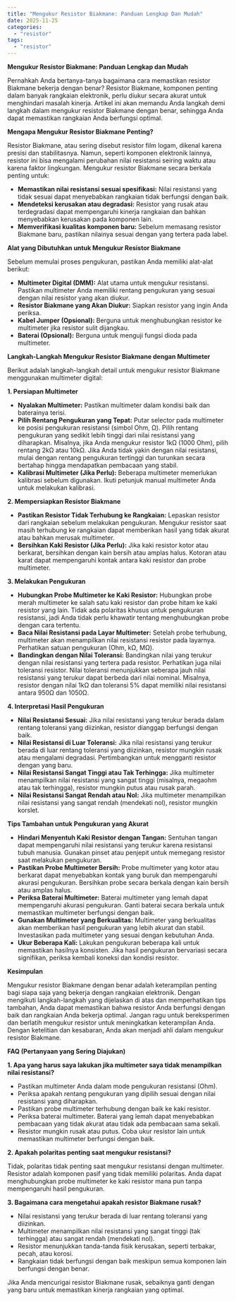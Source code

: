 ```yaml
---
title: "Mengukur Resistor Biakmane: Panduan Lengkap Dan Mudah"
date: 2025-11-25
categories: 
  - "resistor"
tags: 
  - "resistor"
---
```


**Mengukur Resistor Biakmane: Panduan Lengkap dan Mudah**

Pernahkah Anda bertanya-tanya bagaimana cara memastikan resistor Biakmane bekerja dengan benar? Resistor Biakmane, komponen penting dalam banyak rangkaian elektronik, perlu diukur secara akurat untuk menghindari masalah kinerja. Artikel ini akan memandu Anda langkah demi langkah dalam mengukur resistor Biakmane dengan benar, sehingga Anda dapat memastikan rangkaian Anda berfungsi optimal.

**Mengapa Mengukur Resistor Biakmane Penting?**

Resistor Biakmane, atau sering disebut resistor film logam, dikenal karena presisi dan stabilitasnya. Namun, seperti komponen elektronik lainnya, resistor ini bisa mengalami perubahan nilai resistansi seiring waktu atau karena faktor lingkungan. Mengukur resistor Biakmane secara berkala penting untuk:

- **Memastikan nilai resistansi sesuai spesifikasi:** Nilai resistansi yang tidak sesuai dapat menyebabkan rangkaian tidak berfungsi dengan baik.
- **Mendeteksi kerusakan atau degradasi:** Resistor yang rusak atau terdegradasi dapat mempengaruhi kinerja rangkaian dan bahkan menyebabkan kerusakan pada komponen lain.
- **Memverifikasi kualitas komponen baru:** Sebelum memasang resistor Biakmane baru, pastikan nilainya sesuai dengan yang tertera pada label.

**Alat yang Dibutuhkan untuk Mengukur Resistor Biakmane**

Sebelum memulai proses pengukuran, pastikan Anda memiliki alat-alat berikut:

- **Multimeter Digital (DMM):** Alat utama untuk mengukur resistansi. Pastikan multimeter Anda memiliki rentang pengukuran yang sesuai dengan nilai resistor yang akan diukur.
- **Resistor Biakmane yang Akan Diukur:** Siapkan resistor yang ingin Anda periksa.
- **Kabel Jumper (Opsional):** Berguna untuk menghubungkan resistor ke multimeter jika resistor sulit dijangkau.
- **Baterai (Opsional):** Berguna untuk menguji fungsi dioda pada multimeter.

**Langkah-Langkah Mengukur Resistor Biakmane dengan Multimeter**

Berikut adalah langkah-langkah detail untuk mengukur resistor Biakmane menggunakan multimeter digital:

**1\. Persiapan Multimeter**

- **Nyalakan Multimeter:** Pastikan multimeter dalam kondisi baik dan baterainya terisi.
- **Pilih Rentang Pengukuran yang Tepat:** Putar selector pada multimeter ke posisi pengukuran resistansi (simbol Ohm, Ω). Pilih rentang pengukuran yang sedikit lebih tinggi dari nilai resistansi yang diharapkan. Misalnya, jika Anda mengukur resistor 1kΩ (1000 Ohm), pilih rentang 2kΩ atau 10kΩ. Jika Anda tidak yakin dengan nilai resistansi, mulai dengan rentang pengukuran tertinggi dan turunkan secara bertahap hingga mendapatkan pembacaan yang stabil.
- **Kalibrasi Multimeter (Jika Perlu):** Beberapa multimeter memerlukan kalibrasi sebelum digunakan. Ikuti petunjuk manual multimeter Anda untuk melakukan kalibrasi.

**2\. Mempersiapkan Resistor Biakmane**

- **Pastikan Resistor Tidak Terhubung ke Rangkaian:** Lepaskan resistor dari rangkaian sebelum melakukan pengukuran. Mengukur resistor saat masih terhubung ke rangkaian dapat memberikan hasil yang tidak akurat atau bahkan merusak multimeter.
- **Bersihkan Kaki Resistor (Jika Perlu):** Jika kaki resistor kotor atau berkarat, bersihkan dengan kain bersih atau amplas halus. Kotoran atau karat dapat mempengaruhi kontak antara kaki resistor dan probe multimeter.

**3\. Melakukan Pengukuran**

- **Hubungkan Probe Multimeter ke Kaki Resistor:** Hubungkan probe merah multimeter ke salah satu kaki resistor dan probe hitam ke kaki resistor yang lain. Tidak ada polaritas khusus untuk pengukuran resistansi, jadi Anda tidak perlu khawatir tentang menghubungkan probe dengan cara tertentu.
- **Baca Nilai Resistansi pada Layar Multimeter:** Setelah probe terhubung, multimeter akan menampilkan nilai resistansi resistor pada layarnya. Perhatikan satuan pengukuran (Ohm, kΩ, MΩ).
- **Bandingkan dengan Nilai Toleransi:** Bandingkan nilai yang terukur dengan nilai resistansi yang tertera pada resistor. Perhatikan juga nilai toleransi resistor. Nilai toleransi menunjukkan seberapa jauh nilai resistansi yang terukur dapat berbeda dari nilai nominal. Misalnya, resistor dengan nilai 1kΩ dan toleransi 5% dapat memiliki nilai resistansi antara 950Ω dan 1050Ω.

**4\. Interpretasi Hasil Pengukuran**

- **Nilai Resistansi Sesuai:** Jika nilai resistansi yang terukur berada dalam rentang toleransi yang diizinkan, resistor dianggap berfungsi dengan baik.
- **Nilai Resistansi di Luar Toleransi:** Jika nilai resistansi yang terukur berada di luar rentang toleransi yang diizinkan, resistor mungkin rusak atau mengalami degradasi. Pertimbangkan untuk mengganti resistor dengan yang baru.
- **Nilai Resistansi Sangat Tinggi atau Tak Terhingga:** Jika multimeter menampilkan nilai resistansi yang sangat tinggi (misalnya, megaohm atau tak terhingga), resistor mungkin putus atau rusak parah.
- **Nilai Resistansi Sangat Rendah atau Nol:** Jika multimeter menampilkan nilai resistansi yang sangat rendah (mendekati nol), resistor mungkin korslet.

**Tips Tambahan untuk Pengukuran yang Akurat**

- **Hindari Menyentuh Kaki Resistor dengan Tangan:** Sentuhan tangan dapat mempengaruhi nilai resistansi yang terukur karena resistansi tubuh manusia. Gunakan pinset atau penjepit untuk memegang resistor saat melakukan pengukuran.
- **Pastikan Probe Multimeter Bersih:** Probe multimeter yang kotor atau berkarat dapat menyebabkan kontak yang buruk dan mempengaruhi akurasi pengukuran. Bersihkan probe secara berkala dengan kain bersih atau amplas halus.
- **Periksa Baterai Multimeter:** Baterai multimeter yang lemah dapat mempengaruhi akurasi pengukuran. Ganti baterai secara berkala untuk memastikan multimeter berfungsi dengan baik.
- **Gunakan Multimeter yang Berkualitas:** Multimeter yang berkualitas akan memberikan hasil pengukuran yang lebih akurat dan stabil. Investasikan pada multimeter yang sesuai dengan kebutuhan Anda.
- **Ukur Beberapa Kali:** Lakukan pengukuran beberapa kali untuk memastikan hasilnya konsisten. Jika hasil pengukuran bervariasi secara signifikan, periksa kembali koneksi dan kondisi resistor.

**Kesimpulan**

Mengukur resistor Biakmane dengan benar adalah keterampilan penting bagi siapa saja yang bekerja dengan rangkaian elektronik. Dengan mengikuti langkah-langkah yang dijelaskan di atas dan memperhatikan tips tambahan, Anda dapat memastikan bahwa resistor Anda berfungsi dengan baik dan rangkaian Anda bekerja optimal. Jangan ragu untuk bereksperimen dan berlatih mengukur resistor untuk meningkatkan keterampilan Anda. Dengan ketelitian dan kesabaran, Anda akan menjadi ahli dalam mengukur resistor Biakmane.

**FAQ (Pertanyaan yang Sering Diajukan)**

**1\. Apa yang harus saya lakukan jika multimeter saya tidak menampilkan nilai resistansi?**

- Pastikan multimeter Anda dalam mode pengukuran resistansi (Ohm).
- Periksa apakah rentang pengukuran yang dipilih sesuai dengan nilai resistansi yang diharapkan.
- Pastikan probe multimeter terhubung dengan baik ke kaki resistor.
- Periksa baterai multimeter. Baterai yang lemah dapat menyebabkan pembacaan yang tidak akurat atau tidak ada pembacaan sama sekali.
- Resistor mungkin rusak atau putus. Coba ukur resistor lain untuk memastikan multimeter berfungsi dengan baik.

**2\. Apakah polaritas penting saat mengukur resistansi?**

Tidak, polaritas tidak penting saat mengukur resistansi dengan multimeter. Resistor adalah komponen pasif yang tidak memiliki polaritas. Anda dapat menghubungkan probe multimeter ke kaki resistor mana pun tanpa mempengaruhi hasil pengukuran.

**3\. Bagaimana cara mengetahui apakah resistor Biakmane rusak?**

- Nilai resistansi yang terukur berada di luar rentang toleransi yang diizinkan.
- Multimeter menampilkan nilai resistansi yang sangat tinggi (tak terhingga) atau sangat rendah (mendekati nol).
- Resistor menunjukkan tanda-tanda fisik kerusakan, seperti terbakar, pecah, atau korosi.
- Rangkaian tidak berfungsi dengan baik meskipun semua komponen lain berfungsi dengan benar.

Jika Anda mencurigai resistor Biakmane rusak, sebaiknya ganti dengan yang baru untuk memastikan kinerja rangkaian yang optimal.
